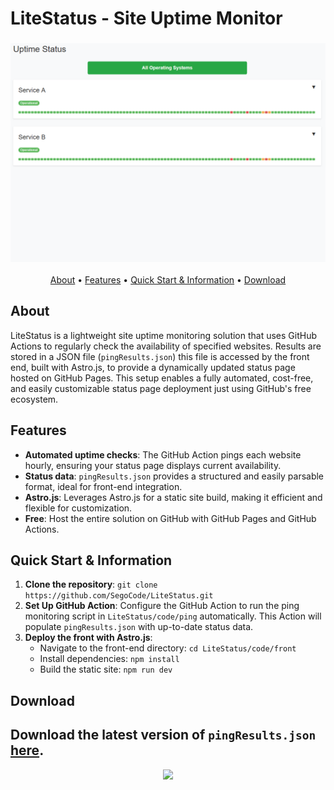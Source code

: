 # LiteStatus - Site Uptime Monitor

<h3 align="center"><img src="media/demo.png"></h3>

<p align="center">
  <a href="#about">About</a> •
  <a href="#features">Features</a> •
  <a href="#quick-start--information">Quick Start & Information</a> •
  <a href="#download">Download</a> 
</p>

## About

LiteStatus is a lightweight site uptime monitoring solution that uses GitHub Actions to regularly check the availability of specified websites. Results are stored in a JSON file (`pingResults.json`) this file is accessed by the front end, built with Astro.js, to provide a dynamically updated status page hosted on GitHub Pages. This setup enables a fully automated, cost-free, and easily customizable status page deployment just using GitHub's free ecosystem.

## Features

- **Automated uptime checks**: The GitHub Action pings each website hourly, ensuring your status page displays current availability.
- **Status data**: `pingResults.json` provides a structured and easily parsable format, ideal for front-end integration.
- **Astro.js**: Leverages Astro.js for a static site build, making it efficient and flexible for customization.
- **Free**: Host the entire solution on GitHub with GitHub Pages and GitHub Actions.

## Quick Start & Information

1. **Clone the repository**: `git clone https://github.com/SegoCode/LiteStatus.git`
2. **Set Up GitHub Action**: Configure the GitHub Action to run the ping monitoring script in `LiteStatus/code/ping` automatically. This Action will populate `pingResults.json` with up-to-date status data.
3. **Deploy the front with Astro.js**:
   - Navigate to the front-end directory: `cd LiteStatus/code/front`
   - Install dependencies: `npm install`
   - Build the static site: `npm run dev`

## Download

Download the latest version of `pingResults.json` [here](https://github.com/SegoCode/LiteStatus/blob/main/code/ping/pingResults.json).
---
<p align="center"><a href="https://github.com/{username}/{reponame}/graphs/contributors">
  <img src="https://contrib.rocks/image?repo={username}/{reponame}" />
</a></p>
